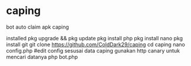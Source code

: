 # caping
bot auto claim apk caping

installed
pkg upgrade && pkg update
pkg install php
pkg install nano
pkg install git
git clone https://github.com/ColdDark29/caping
cd caping
nano config.php
#edit config sesusai data caping
gunakan http canary untuk mencari datanya
php bot.php

